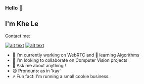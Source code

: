 ### Hello 👋

## I'm Khe Le
Contact me:
<!-- display the social media buttons in README -->
[![alt text][1.1]][1]
[![alt text][2.1]][2]

- 🔭 I’m currently working on WebRTC and 🌱 learning Algorithms
- 👯 I’m looking to collaborate on Computer Vision projects
- 💬 Ask me about anything !
- 😄 Pronouns: as in 'kay'
- ⚡ Fun fact: I'm running a small cookie business



<!-- links to social media icons -->
[1.1]: https://img.icons8.com/doodle/48/000000/linkedin--v2.png 
[2.1]: https://img.icons8.com/doodle/48/000000/github.png

<!-- links to social media accounts  -->

[1]: https://www.linkedin.com/in/khe-v-le
[2]: http://www.github.com/khe-levy
